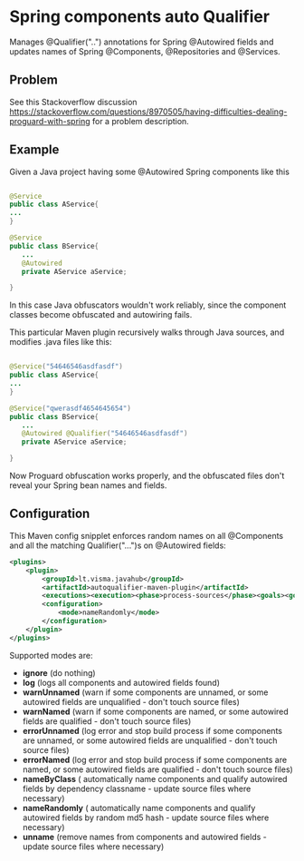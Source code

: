 # Spring components auto Qualifier
Manages @Qualifier("..") annotations for Spring @Autowired fields and updates names of Spring @Components, @Repositories and @Services.

## Problem
See this Stackoverflow discussion https://stackoverflow.com/questions/8970505/having-difficulties-dealing-proguard-with-spring for a problem description.

## Example

Given a Java project having some @Autowired Spring components like this

``` Java

@Service
public class AService{
...
}

@Service
public class BService{
   ...
   @Autowired
   private AService aService;

}

```

In this case Java obfuscators wouldn't work reliably, since the component classes become obfuscated and autowiring fails.

This particular Maven plugin recursively walks through Java sources, and modifies .java files like this:

``` Java

@Service("54646546asdfasdf")
public class AService{
...
}

@Service("qwerasdf4654645654")
public class BService{
   ...
   @Autowired @Qualifier("54646546asdfasdf")
   private AService aService;

}

```

Now Proguard obfuscation works properly, and the obfuscated files don't reveal your Spring bean names and fields.

## Configuration
This Maven config snipplet enforces random names on all @Components and all the matching Qualifier("...")s on @Autowired fields:

``` xml
<plugins>
	<plugin>
		<groupId>lt.visma.javahub</groupId>
		<artifactId>autoqualifier-maven-plugin</artifactId>
		<executions><execution><phase>process-sources</phase><goals><goal>autoqualifier</goal></goals></execution></executions>
		<configuration>
			<mode>nameRandomly</mode>
		</configuration>
	</plugin>
</plugins>

```

Supported modes are:
  * **ignore** (do nothing)
  * **log** (logs all components and autowired fields found)
  * **warnUnnamed** (warn if some components are unnamed, or some autowired fields are unqualified - don't touch source files)
  * **warnNamed** (warn if some components are named, or some autowired fields are qualified - don't touch source files)
  * **errorUnnamed** (log error and stop build process if some components are unnamed, or some autowired fields are unqualified - don't touch source files)
  * **errorNamed** (log error and stop build process if some components are named, or some autowired fields are qualified - don't touch source files)
  * **nameByClass** ( automatically name components and qualify autowired fields by dependency classname - update source files where necessary)
  * **nameRandomly** (	automatically name components and qualify autowired fields by random md5 hash  - update source files where necessary)
  * **unname** (remove names from components and autowired fields - update source files where necessary)


